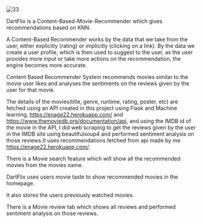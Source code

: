 ![33](https://github.com/user-attachments/assets/ad194768-7c3b-4eea-987d-1381d76f2124)

DartFlix is a Content-Based-Movie-Recommender which gives recommendations based on KNN.

A Content-Based Recommender works by the data that we take from the user, either explicitly (rating) or implicitly (clicking on a link). By the data we create a user profile, which is then used to suggest to the user, as the user provides more input or take more actions on the recommendation, the engine becomes more accurate.

Content Based Recommender System recommends movies similar to the movie user likes and analyses the sentiments on the reviews given by the user for that movie.

The details of the movies(title, genre, runtime, rating, poster, etc) are fetched using an API created in this project using Flask and Machine learning, https://enage22.herokuapp.com/ and https://www.themoviedb.org/documentation/api, and using the IMDB id of the movie in the API, I did web scraping to get the reviews given by the user in the IMDB site using beautifulsoup4 and performed sentiment analysis on those reviews.It uses recommendations fetched from api made by me https://enage22.herokuapp.com/.

There is a Movie search feature which will show all the recommended movies from the movies name.

DartFlix uses users movie taste to show recommended movies in the homepage.

It also stores the users previously watched movies.

There is a Movie review tab which shows all reviews and performed sentiment analysis on those reviews.
